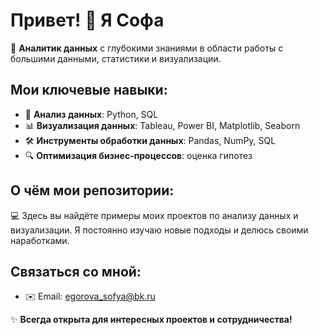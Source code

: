 # Привет! 👋 Я Софа

🎯 **Аналитик данных** с глубокими знаниями в области работы с большими данными, статистики и визуализации. 

## Мои ключевые навыки:

- 🧮 **Анализ данных**: Python, SQL
- 📊 **Визуализация данных**: Tableau, Power BI, Matplotlib, Seaborn
- 🛠️ **Инструменты обработки данных**: Pandas, NumPy, SQL
- 🔍 **Оптимизация бизнес-процессов**: оценка гипотез

## О чём мои репозитории:

💻 Здесь вы найдёте примеры моих проектов по анализу данных и визуализации. Я постоянно изучаю новые подходы и делюсь своими наработками.

## Связаться со мной:

- ✉️ Email: [egorova_sofya@bk.ru](mailto:egorova_sofya@bk.ru)

✨ **Всегда открыта для интересных проектов и сотрудничества!**
